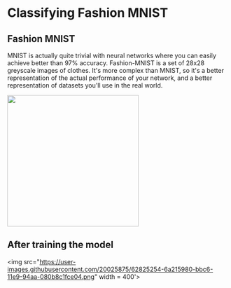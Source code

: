 # Classifying Fashion MNIST

## Fashion MNIST
MNIST is actually quite trivial with neural networks where you can easily achieve better than 97% accuracy. Fashion-MNIST is a set of 28x28 greyscale images of clothes. It's more complex than MNIST, so it's a better representation of the actual performance of your network, and a better representation of datasets you'll use in the real world.

<img src = "https://user-images.githubusercontent.com/20025875/62825183-47427580-bbc5-11e9-87a1-7ddd65d7a4a9.png" width = "300">


## After training the model

<img src="https://user-images.githubusercontent.com/20025875/62825254-6a215980-bbc6-11e9-94aa-080b8c1fce04.png" width = 400'>
